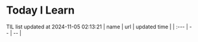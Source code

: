 # Today I Learn 
TIL list updated at 2024-11-05 02:13:21
| name | url | updated time |
| :--- | -- | -- |
